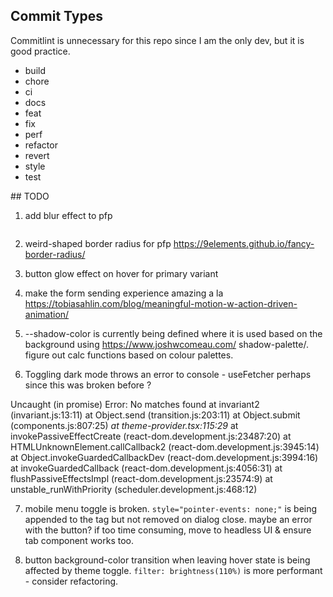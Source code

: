 ## Commit Types

Commitlint is unnecessary for this repo since I am the only dev, but it is good practice.

- build
- chore
- ci
- docs
- feat
- fix
- perf
- refactor
- revert
- style
- test

## TODO

1. add blur effect to pfp
<style>
  body {
    overflow: hidden;
  }
  .wrapper {
    position: relative;
  }
  .photo {
    position: relative;
  }
  .blurry {
    position: absolute;
    filter: blur(40px);
    transform: scale(1.3) translateX(10%) rotate(30deg);
  }
  .regular {
    filter: drop-shadow(0px 0px 25px hsl(0deg 0% 0% / 0.3));
  }
</style>

<div class="wrapper">
  <img class="photo blurry" />
  <img class="photo regular" />
</div>

2. weird-shaped border radius for pfp https://9elements.github.io/fancy-border-radius/

3. button glow effect on hover for primary variant

4. make the form sending experience amazing a la https://tobiasahlin.com/blog/meaningful-motion-w-action-driven-animation/

5. --shadow-color is currently being defined where it is used based on the background using https://www.joshwcomeau.com/ shadow-palette/. figure out calc functions based on colour palettes.

6. Toggling dark mode throws an error to console -
   useFetcher perhaps since this was broken before ?

Uncaught (in promise) Error: No matches found
at invariant2 (invariant.js:13:11)
at Object.send (transition.js:203:11)
at Object.submit (components.js:807:25)
_at theme-provider.tsx:115:29_
at invokePassiveEffectCreate (react-dom.development.js:23487:20)
at HTMLUnknownElement.callCallback2 (react-dom.development.js:3945:14)
at Object.invokeGuardedCallbackDev (react-dom.development.js:3994:16)
at invokeGuardedCallback (react-dom.development.js:4056:31)
at flushPassiveEffectsImpl (react-dom.development.js:23574:9)
at unstable_runWithPriority (scheduler.development.js:468:12)

7. mobile menu toggle is broken. `style="pointer-events: none;"` is being appended
   to the <body> tag but not removed on dialog close. maybe an error with the button?
   if too time consuming, move to headless UI & ensure tab component works too.

8. button background-color transition when leaving hover state is being affected
   by theme toggle. `filter: brightness(110%)` is more performant - consider refactoring.
